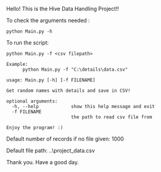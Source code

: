 Hello! This is the Hive Data Handling Project!!

To check the arguments needed :

```
python Main.py -h
```

To run the script:
```
python Main.py -f <csv filepath>

Example:
      python Main.py -f "C:\details\data.csv"

usage: Main.py [-h] [-f FILENAME]

Get random names with details and save in CSV!

optional arguments:
  -h, --help            show this help message and exit
  -f FILENAME
                        the path to read csv file from

Enjoy the program! :)

```

Default number of records if no file given: 1000

Default file path: ..\project_data.csv


Thank you. Have a good day.
